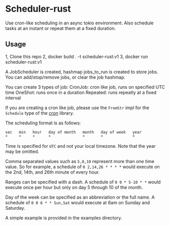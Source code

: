 # Scheduler-rust

Use cron-like scheduling in an async tokio environment.
Also schedule tasks at an instant or repeat them at a fixed duration.

## 

## Usage

1, Clone this repo
2, docker build . -t scheduler-rust:v1
3, docker run scheduler-rust:v1

A JobScheduler is created, hashmap jobs_to_run is created to store jobs. You can add/stop/remove jobs, or clear the job hashmap. 

You can create 3 types of job:
CronJob: cron like job, runs on specified UTC time
OneShot: runs once in a duration
Repeated: runs repeatly at a fixed interval

If you are creating a cron like job, please use the `FromStr` impl for the
`Schedule` type of the [cron](https://github.com/zslayton/cron) library.

The scheduling format is as follows:

```text
sec   min   hour   day of month   month   day of week   year
*     *     *      *              *       *             *
```

Time is specified for `UTC` and not your local timezone. Note that the year may
be omitted.

Comma separated values such as `5,8,10` represent more than one time value. So
for example, a schedule of `0 2,14,26 * * * *` would execute on the 2nd, 14th,
and 26th minute of every hour.

Ranges can be specified with a dash. A schedule of `0 0 * 5-10 * *` would
execute once per hour but only on day 5 through 10 of the month.

Day of the week can be specified as an abbreviation or the full name. A
schedule of `0 0 6 * * Sun,Sat` would execute at 6am on Sunday and Saturday.

A simple example is provided in the examples directory.

```

